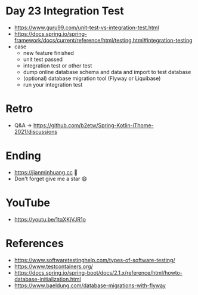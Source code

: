 # Day 23 Integration Test
* https://www.guru99.com/unit-test-vs-integration-test.html
* https://docs.spring.io/spring-framework/docs/current/reference/html/testing.html#integration-testing
* case
  * new feature finished
  * unit test passed
  * integration test or other test
  * dump online database schema and data and import to test database
  * (optional) database migration tool (Flyway or Liquibase)
  * run your integration test

# Retro
* Q&A -> https://github.com/b2etw/Spring-Kotlin-iThome-2021/discussions

# Ending
* https://jianminhuang.cc 🌈
* Don't forget give me a star 😄

# YouTube
* https://youtu.be/1tqXKjVJR1o

# References
* https://www.softwaretestinghelp.com/types-of-software-testing/
* https://www.testcontainers.org/
* https://docs.spring.io/spring-boot/docs/2.1.x/reference/html/howto-database-initialization.html
* https://www.baeldung.com/database-migrations-with-flyway
